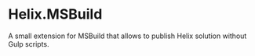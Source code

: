 # Helix.MSBuild
A small extension for MSBuild that allows to publish Helix solution without Gulp scripts.
